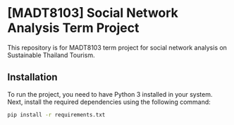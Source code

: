 # [MADT8103] Social Network Analysis Term Project

This repository is for MADT8103 term project for social network analysis on Sustainable Thailand Tourism.

## Installation

To run the project, you need to have Python 3 installed in your system. 
Next, install the required dependencies using the following command:

```bash
pip install -r requirements.txt
```